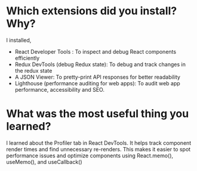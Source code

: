 # Which extensions did you install? Why?

I installed,

- React Developer Tools : To inspect and debug React components efficiently
- Redux DevTools (debug Redux state): To debug and track changes in the redux state
- A JSON Viewer: To pretty-print API responses for better readability
- Lighthouse (performance auditing for web apps): To audit web app performance, accessibility and SEO.

# What was the most useful thing you learned?

I learned about the Profiler tab in React DevTools. It helps track component render times and find unnecessary re-renders. This makes it easier to spot performance issues and optimize components using React.memo(), useMemo(), and useCallback()
